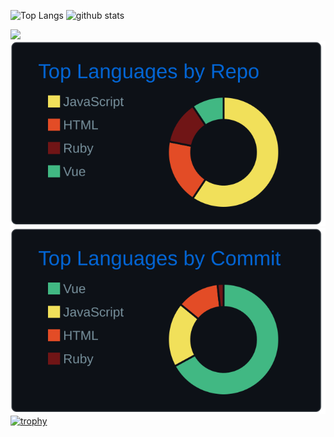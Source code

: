 <p align="left"> 
  <img alt="Top Langs" height="180px" src="https://github-readme-stats.vercel.app/api?username=hashiz008&theme=prussian" />
  <img alt="github stats" height="180px" src="https://github-readme-stats.vercel.app/api/top-langs/?username=hashiz008&layout=compact&theme=prussian" />
</p>

![](https://raw.githubusercontent.com/hashiz008/hashiz008/main/profile-summary-card-output/prussian/0-profile-details.svg)
![](https://raw.githubusercontent.com/hashiz008/hashiz008/main/profile-summary-card-output/github_dark/1-repos-per-language.svg)
![](https://raw.githubusercontent.com/hashiz008/hashiz008/main/profile-summary-card-output/github_dark/2-most-commit-language.svg)
[![trophy](https://github-profile-trophy.vercel.app/?username=hashiz008&theme=algolia&column=7)](https://github.com/ryo-ma/github-profile-trophy)
